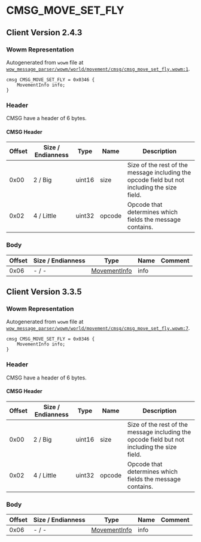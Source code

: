 # CMSG_MOVE_SET_FLY

## Client Version 2.4.3

### Wowm Representation

Autogenerated from `wowm` file at [`wow_message_parser/wowm/world/movement/cmsg/cmsg_move_set_fly.wowm:1`](https://github.com/gtker/wow_messages/tree/main/wow_message_parser/wowm/world/movement/cmsg/cmsg_move_set_fly.wowm#L1).
```rust,ignore
cmsg CMSG_MOVE_SET_FLY = 0x0346 {
    MovementInfo info;
}
```
### Header

CMSG have a header of 6 bytes.

#### CMSG Header

| Offset | Size / Endianness | Type   | Name   | Description |
| ------ | ----------------- | ------ | ------ | ----------- |
| 0x00   | 2 / Big           | uint16 | size   | Size of the rest of the message including the opcode field but not including the size field.|
| 0x02   | 4 / Little        | uint32 | opcode | Opcode that determines which fields the message contains.|

### Body

| Offset | Size / Endianness | Type | Name | Comment |
| ------ | ----------------- | ---- | ---- | ------- |
| 0x06 | - / - | [MovementInfo](movementinfo.md) | info |  |

## Client Version 3.3.5

### Wowm Representation

Autogenerated from `wowm` file at [`wow_message_parser/wowm/world/movement/cmsg/cmsg_move_set_fly.wowm:7`](https://github.com/gtker/wow_messages/tree/main/wow_message_parser/wowm/world/movement/cmsg/cmsg_move_set_fly.wowm#L7).
```rust,ignore
cmsg CMSG_MOVE_SET_FLY = 0x0346 {
    MovementInfo info;
}
```
### Header

CMSG have a header of 6 bytes.

#### CMSG Header

| Offset | Size / Endianness | Type   | Name   | Description |
| ------ | ----------------- | ------ | ------ | ----------- |
| 0x00   | 2 / Big           | uint16 | size   | Size of the rest of the message including the opcode field but not including the size field.|
| 0x02   | 4 / Little        | uint32 | opcode | Opcode that determines which fields the message contains.|

### Body

| Offset | Size / Endianness | Type | Name | Comment |
| ------ | ----------------- | ---- | ---- | ------- |
| 0x06 | - / - | [MovementInfo](movementinfo.md) | info |  |

